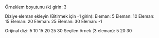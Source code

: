 Örneklem boyutunu (k) girin: 3

Diziye eleman ekleyin (Bitirmek için -1 girin):
Eleman: 5
Eleman: 10
Eleman: 15
Eleman: 20
Eleman: 25
Eleman: 30
Eleman: -1

Orijinal dizi: 5 10 15 20 25 30
Seçilen örnek (3 eleman): 5 20 30
